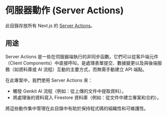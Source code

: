 # 伺服器動作 (Server Actions)

此目錄存放所有 Next.js 的 [Server Actions](https://nextjs.org/docs/app/building-your-application/data-fetching/server-actions-and-mutations)。

## 用途

Server Actions 是一些在伺服器端執行的非同步函數。它們可以從客戶端元件（Client Components）中直接呼叫，是處理表單提交、數據變更以及與後端服務（如資料庫或 AI 流程）互動的主要方式，而無需手動建立 API 端點。

在此專案中，我們使用 Server Actions 來：
- 觸發 Genkit AI 流程（例如：從上傳的文件中提取資料）。
- 將處理後的資料寫入 Firestore 資料庫（例如：從文件中建立專案和合約）。

將這些動作集中管理在此目錄中有助於保持程式碼的組織性和可維護性。
